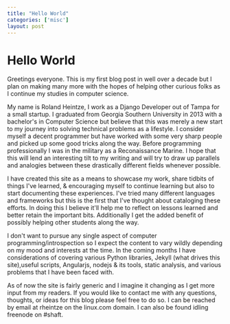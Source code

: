 ```yaml
---
title: "Hello World"
categories: ['misc']
layout: post
---
```


# Hello World

Greetings everyone. This is my first blog post in well over a decade but I plan on making many more with the hopes of helping other curious folks as I continue my studies in computer science.

My name is Roland Heintze, I work as a Django Developer out of Tampa for a small startup. I graduated from Georgia Southern University in 2013 with a bachelor's in Computer Science but believe that this was merely a new start to my journey into solving technical problems as a lifestyle. I consider myself a decent programmer but have worked with some very sharp people and picked up some good tricks along the way. Before programming professionally I was in the military as a Reconaissance Marine. I hope that this will lend an interesting tilt to my writing and will try to draw up parallels and analogies between these drastically different fields whenever possible.

I have created this site as a means to showcase my work, share tidbits of things I've learned, & encouraging myself to continue learning but also to start documenting these experiences. I've tried many different languages and frameworks but this is the first that I've thought about cataloging these efforts. In doing this I believe it'll help me to reflect on lessons learned and better retain the important bits. Additionally I get the added benefit of possibly helping other students along the way.

I don't want to pursue any single aspect of computer programming/introspection so I expect the content to vary wildly depending on my mood and interests at the time. In the coming months I have considerations of covering various Python libraries, Jekyll (what drives this site),useful scripts, Angularjs, nodejs & its tools, static analysis, and various problems that I have been faced with.

As of now the site is fairly generic and I imagine it changing as I get more input from my readers. If you would like to contact me with any questions, thoughts, or ideas for this blog please feel free to do so. I can be reached by email at rheintze on the linux.com domain. I can also be found idling freenode on #shaft.
